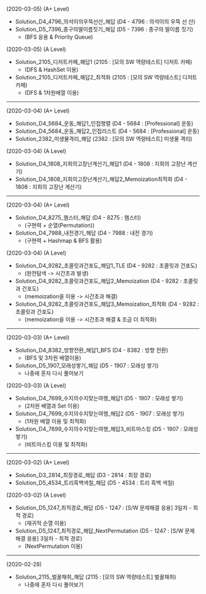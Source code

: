 (2020-03-05) (A+ Level)
- Solution_D4_4796_의석이의우뚝선산_해답 (D4 - 4796 : 의석이의 우뚝 선 산)
- Solution_D5_7396_종구의딸이름짓기_해답 (D5 - 7396 : 종구의 딸이름 짓기)
  - (BFS 응용 & Priority Queue)

(2020-03-05) (A Level)
- Solution_2105_디저트카페_해답1 (2105 : [모의 SW 역량테스트] 디저트 카페)
  - (DFS & HashSet 이용)
- Solution_2105_디저트카페_해답2_최적화 (2105 : [모의 SW 역량테스트] 디저트 카페)
  - (DFS & 1차원배열 이용)
---
(2020-03-04) (A+ Level)
- Solution_D4_5684_운동_해답1_인접행렬 (D4 - 5684 : [Professional] 운동)
- Solution_D4_5684_운동_해답2_인접리스트 (D4 - 5684 : [Professional] 운동)
- Solution_2382_미생물격리_해답 (2382 : [모의 SW 역량테스트] 미생물 격리)

(2020-03-04) (A Level)
- Solution_D4_1808_지희의고장난계산기_해답1 (D4 - 1808 : 지희의 고장난 계산기)
- Solution_D4_1808_지희의고장난계산기_해답2_Memoization최적화 (D4 - 1808 : 지희의 고장난 계산기)
---
(2020-03-04) (A+ Level)
- Solution_D4_8275_햄스터_해답 (D4 - 8275 : 햄스터)
  - (구현력 + 순열(Permutation))
- Solution_D4_7988_내전경기_해답 (D4 - 7988 : 내전 경기)
  - (구현력 + Hashmap & BFS 활용)

(2020-03-04) (A Level)
- Solution_D4_9282_초콜릿과건포도_해답1_TLE (D4 - 9282 : 초콜릿과 건포도)
  - (완전탐색 -> 시간초과 발생)
- Solution_D4_9282_초콜릿과건포도_해답2_Memoization (D4 - 9282 : 초콜릿과 건포도)
  - (memoization을 이용 -> 시간초과 해결)
- Solution_D4_9282_초콜릿과건포도_해답3_Memoization_최적화 (D4 - 9282 : 초콜릿과 건포도)
  - (memoization을 이용 -> 시간초과 해결 & 조금 더 최적화)
---
(2020-03-03) (A+ Level)
- Solution_D4_8382_방향전환_해답1_BFS (D4 - 8382 : 방향 전환)
  - (BFS 및 3차원 배열이용)
- Solution_D5_1907_모래성쌓기_해답 (D5 - 1907 : 모래성 쌓기)
  - 나중에 혼자 다시 풀어보기

(2020-03-03) (A Level)
- Solution_D4_7699_수지의수지맞는여행_해답1 (D5 - 1907 : 모래성 쌓기)
  - (2차원 배열과 Set 이용)
- Solution_D4_7699_수지의수지맞는여행_해답2 (D5 - 1907 : 모래성 쌓기)
  - (1차원 배열 이용 및 최적화)
- Solution_D4_7699_수지의수지맞는여행_해답3_비트마스킹 (D5 - 1907 : 모래성 쌓기)
  - (비트마스킹 이용 및 최적화)
---
(2020-03-02) (A+ Level)
- Solution_D3_2814_최장경로_해답 (D3 - 2814 : 최장 경로)
- Solution_D5_4534_트리흑백색칠_해답 (D5 - 4534 : 트리 흑백 색칠)

(2020-03-02) (A Level)
- Solution_D5_1247_최적경로_해답 (D5 - 1247 : [S/W 문제해결 응용] 3일차 - 최적 경로)
  - (재귀적 순열 이용)
- Solution_D5_1247_최적경로_해답_NextPermutation (D5 - 1247 : [S/W 문제해결 응용] 3일차 - 최적 경로)
  - (NextPermutation 이용)
---
(2020-02-28)
- Solution_2115_벌꿀채취_해답 (2115 : [모의 SW 역량테스트] 벌꿀채취)
  - 나중에 혼자 다시 풀어보기
